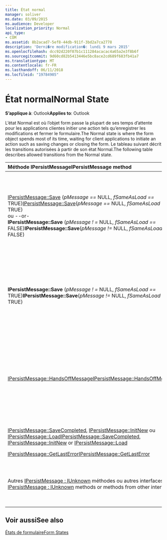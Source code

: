 ```yaml
---
title: État normal
manager: soliver
ms.date: 03/09/2015
ms.audience: Developer
localization_priority: Normal
api_type:
- COM
ms.assetid: 8b2acad7-5ef8-44db-911f-3bd2a7ca2778
description: 'Derni�re modification�: lundi 9 mars 2015'
ms.openlocfilehash: dcc92d220f07b1c111284acacac4a65a2e3f8b6f
ms.sourcegitcommit: 9d60cd82b5413446e5bc8ace2cd689f683fb41a7
ms.translationtype: MT
ms.contentlocale: fr-FR
ms.lasthandoff: 06/11/2018
ms.locfileid: "19784905"
---
```

# <a name="normal-state"></a><span data-ttu-id="96b9e-103">État normal</span><span class="sxs-lookup"><span data-stu-id="96b9e-103">Normal State</span></span>

  
  
<span data-ttu-id="96b9e-104">**S’applique à**: Outlook</span><span class="sxs-lookup"><span data-stu-id="96b9e-104">**Applies to**: Outlook</span></span> 
  
<span data-ttu-id="96b9e-105">L’état Normal est où l’objet form passe la plupart de ses temps d’attente pour les applications clientes initier une action tels qu’enregistrer les modifications et fermer le formulaire.</span><span class="sxs-lookup"><span data-stu-id="96b9e-105">The Normal state is where the form object spends most of its time, waiting for client applications to initiate an action such as saving changes or closing the form.</span></span> <span data-ttu-id="96b9e-106">Le tableau suivant décrit les transitions autorisées à partir de son état Normal.</span><span class="sxs-lookup"><span data-stu-id="96b9e-106">The following table describes allowed transitions from the Normal state.</span></span>
  
|<span data-ttu-id="96b9e-107">**Méthode IPersistMessage**</span><span class="sxs-lookup"><span data-stu-id="96b9e-107">**IPersistMessage method**</span></span>|<span data-ttu-id="96b9e-108">**Action**</span><span class="sxs-lookup"><span data-stu-id="96b9e-108">**Action**</span></span>|<span data-ttu-id="96b9e-109">**Nouvel état**</span><span class="sxs-lookup"><span data-stu-id="96b9e-109">**New state**</span></span>|
|:-----|:-----|:-----|
|<span data-ttu-id="96b9e-110">[IPersistMessage::Save](ipersistmessage-save.md) (_pMessage ==_ NULL, _fSameAsLoad ==_ TRUE)</span><span class="sxs-lookup"><span data-stu-id="96b9e-110">[IPersistMessage::Save](ipersistmessage-save.md)(_pMessage ==_ NULL,  _fSameAsLoad ==_ TRUE)</span></span>  <br/> <span data-ttu-id="96b9e-111">ou -</span><span class="sxs-lookup"><span data-stu-id="96b9e-111">-or-</span></span>  <br/> <span data-ttu-id="96b9e-112">**IPersistMessage::Save** (_pMessage ! =_ NULL, _fSameAsLoad ==_ FALSE)</span><span class="sxs-lookup"><span data-stu-id="96b9e-112">**IPersistMessage::Save**(_pMessage !=_ NULL,  _fSameAsLoad ==_ FALSE)</span></span>  <br/> |<span data-ttu-id="96b9e-113">Récursive enregistrer tous les objets OLE incorporés qui ont été modifiés.</span><span class="sxs-lookup"><span data-stu-id="96b9e-113">Recursively save any embedded OLE objects that have been modified.</span></span> <span data-ttu-id="96b9e-114">Enregistrer les données de message dans l’objet du message.</span><span class="sxs-lookup"><span data-stu-id="96b9e-114">Save message data back to the message object.</span></span> <span data-ttu-id="96b9e-115">Stocker l’indicateur _fSameAsLoad_ pour une utilisation ultérieure dans l’état de [NoScribble](noscribble-state.md) .</span><span class="sxs-lookup"><span data-stu-id="96b9e-115">Store the  _fSameAsLoad_ flag for later use in the [NoScribble](noscribble-state.md) state.</span></span>  <br/> |<span data-ttu-id="96b9e-116">NoScribble</span><span class="sxs-lookup"><span data-stu-id="96b9e-116">NoScribble</span></span>  <br/> |
|<span data-ttu-id="96b9e-117">**IPersistMessage::Save** (_pMessage ! =_ NULL, _fSameAsLoad ==_ TRUE)</span><span class="sxs-lookup"><span data-stu-id="96b9e-117">**IPersistMessage::Save**(_pMessage !=_ NULL,  _fSameAsLoad ==_ TRUE)</span></span>  <br/> |<span data-ttu-id="96b9e-118">Ceci est la même que le cas précédent, sauf que cet appel **Enregistrer** est utilisé dans les situations de mémoire insuffisante et ne doit pas échouer par manque de mémoire.</span><span class="sxs-lookup"><span data-stu-id="96b9e-118">This is the same as the previous case, except that this **Save** call is used in low-memory situations and must not fail for lack of memory.</span></span>  <br/> |<span data-ttu-id="96b9e-119">NoScribble</span><span class="sxs-lookup"><span data-stu-id="96b9e-119">NoScribble</span></span>  <br/> |
|[<span data-ttu-id="96b9e-120">IPersistMessage::HandsOffMessage</span><span class="sxs-lookup"><span data-stu-id="96b9e-120">IPersistMessage::HandsOffMessage</span></span>](ipersistmessage-handsoffmessage.md) <br/> |<span data-ttu-id="96b9e-121">Appel de manière récursive la méthode **HandsOffMessage** sur des messages incorporés ou OLE [IPersistStorage::HandsOffStorage](http://msdn.microsoft.com/library/1e5ef26f-d8e7-4fa6-bfc4-19dace35314d%28Office.15%29.aspx) sur les objets OLE incorporés.</span><span class="sxs-lookup"><span data-stu-id="96b9e-121">Recursively invoke the **HandsOffMessage** method on embedded messages or the OLE [IPersistStorage::HandsOffStorage](http://msdn.microsoft.com/library/1e5ef26f-d8e7-4fa6-bfc4-19dace35314d%28Office.15%29.aspx) method on embedded OLE objects.</span></span> <span data-ttu-id="96b9e-122">Version de l’objet du message et des messages incorporés ni objet.</span><span class="sxs-lookup"><span data-stu-id="96b9e-122">Release the message object and any embedded messages or objects.</span></span>  <br/> |[<span data-ttu-id="96b9e-123">HandsOffFromNormal</span><span class="sxs-lookup"><span data-stu-id="96b9e-123">HandsOffFromNormal</span></span>](handsofffromnormal-state.md) <br/> |
|<span data-ttu-id="96b9e-124">[IPersistMessage::SaveCompleted](ipersistmessage-savecompleted.md), [IPersistMessage::InitNew](ipersistmessage-initnew.md) ou [IPersistMessage::Load](ipersistmessage-load.md)</span><span class="sxs-lookup"><span data-stu-id="96b9e-124">[IPersistMessage::SaveCompleted](ipersistmessage-savecompleted.md), [IPersistMessage::InitNew](ipersistmessage-initnew.md) or [IPersistMessage::Load](ipersistmessage-load.md)</span></span> <br/> |<span data-ttu-id="96b9e-125">Définissez la dernière erreur à et E_UNEXPECTED.</span><span class="sxs-lookup"><span data-stu-id="96b9e-125">Set the last error to and return E_UNEXPECTED.</span></span>  <br/> |<span data-ttu-id="96b9e-126">Normal</span><span class="sxs-lookup"><span data-stu-id="96b9e-126">Normal</span></span>  <br/> |
|[<span data-ttu-id="96b9e-127">IPersistMessage::GetLastError</span><span class="sxs-lookup"><span data-stu-id="96b9e-127">IPersistMessage::GetLastError</span></span>](ipersistmessage-getlasterror.md) <br/> |<span data-ttu-id="96b9e-128">Renvoie la dernière erreur.</span><span class="sxs-lookup"><span data-stu-id="96b9e-128">Return the last error.</span></span>  <br/> |<span data-ttu-id="96b9e-129">Normal</span><span class="sxs-lookup"><span data-stu-id="96b9e-129">Normal</span></span>  <br/> |
|<span data-ttu-id="96b9e-130">Autres [IPersistMessage : IUnknown](ipersistmessageiunknown.md) méthodes ou autres interfaces</span><span class="sxs-lookup"><span data-stu-id="96b9e-130">Other [IPersistMessage : IUnknown](ipersistmessageiunknown.md) methods or methods from other interfaces</span></span>  <br/> |<span data-ttu-id="96b9e-131">Implémenter comme décrit dans la documentation pour les [IPersistMessage : IUnknown](ipersistmessageiunknown.md) interface.</span><span class="sxs-lookup"><span data-stu-id="96b9e-131">Implement as described in the documentation for the [IPersistMessage : IUnknown](ipersistmessageiunknown.md) interface.</span></span>  <br/> |<span data-ttu-id="96b9e-132">Normal</span><span class="sxs-lookup"><span data-stu-id="96b9e-132">Normal</span></span>  <br/> |
   
## <a name="see-also"></a><span data-ttu-id="96b9e-133">Voir aussi</span><span class="sxs-lookup"><span data-stu-id="96b9e-133">See also</span></span>



[<span data-ttu-id="96b9e-134">États de formulaire</span><span class="sxs-lookup"><span data-stu-id="96b9e-134">Form States</span></span>](form-states.md)

